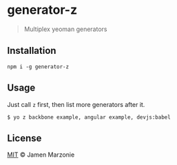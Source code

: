 generator-z
===========
> Multiplex yeoman generators

## Installation
```
npm i -g generator-z
```

## Usage
Just call `z` first, then list more generators after it.
```
$ yo z backbone example, angular example, devjs:babel
```

## License
[MIT](LICENSE) &copy; Jamen Marzonie
